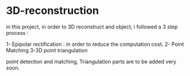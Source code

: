# 3D-reconstruction
in this project, in order to 3D reconstruct and object, i followed a 3 step process : 

1- Epipolar rectification : in order to reduce  the computation cost. 
2- Point Matching 
3-3D point triangulation

point detection and matching, Triangulation parts are to be added very soon.
